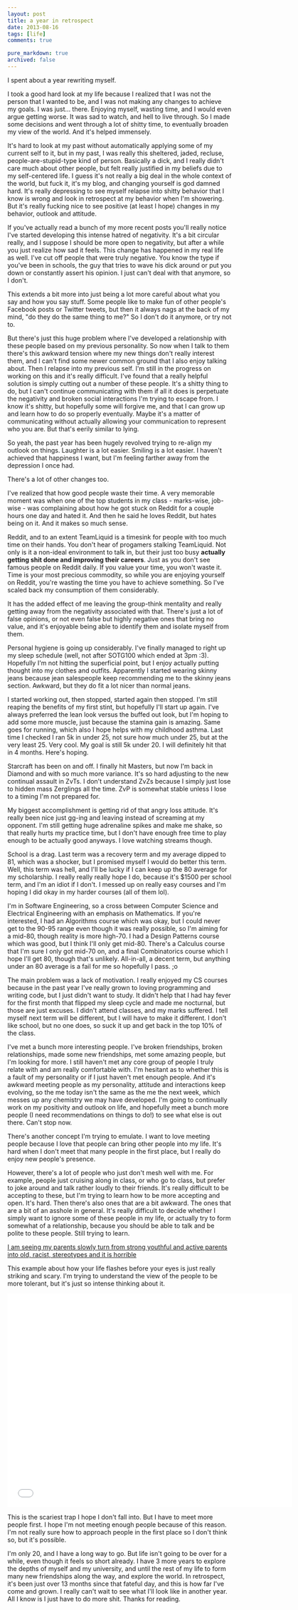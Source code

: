 ```yaml
---
layout: post
title: a year in retrospect
date: 2013-08-16
tags: [life]
comments: true

pure_markdown: true
archived: false
---
```



I spent about a year rewriting myself.

I took a good hard look at my life because I realized that I was not the person that I wanted to be, and I was not making any changes to achieve my goals. I was just... there. Enjoying myself, wasting time, and I would even argue getting worse. It was sad to watch, and hell to live through. So I made some decisions and went through a lot of shitty time, to eventually broaden my view of the world. And it's helped immensely.

It's hard to look at my past without automatically applying some of my current self to it, but in my past, I was really this sheltered, jaded, recluse, people-are-stupid-type kind of person. Basically a dick, and I really didn't care much about other people, but felt really justified in my beliefs due to my self-centered life. I guess it's not really a big deal in the whole context of the world, but fuck it, it's my blog, and changing yourself is god damned hard. It's really depressing to see myself relapse into shitty behavior that I know is wrong and look in retrospect at my behavior when I'm showering. But it's really fucking nice to see positive (at least I hope) changes in my behavior, outlook and attitude.

If you've actually read a bunch of my more recent posts you'll really notice I've started developing this intense hatred of negativity. It's a bit circular really, and I suppose I should be more open to negativity, but after a while you just realize how sad it feels. This change has happened in my real life as well. I've cut off people that were truly negative. You know the type if you've been in schools, the guy that tries to wave his dick around or put you down or constantly assert his opinion. I just can't deal with that anymore, so I don't.

This extends a bit more into just being a lot more careful about what you say and how you say stuff. Some people like to make fun of other people's Facebook posts or Twitter tweets, but then it always nags at the back of my mind, "do they do the same thing to me?" So I don't do it anymore, or try not to.

But there's just this huge problem where I've developed a relationship with these people based on my previous personality. So now when I talk to them there's this awkward tension where my new things don't really interest them, and I can't find some newer common ground that I also enjoy talking about. Then I relapse into my previous self. I'm still in the progress on working on this and it's really difficult. I've found that a really helpful solution is simply cutting out a number of these people. It's a shitty thing to do, but I can't continue communicating with them if all it does is perpetuate the negativity and broken social interactions I'm trying to escape from. I know it's shitty, but hopefully some will forgive me, and that I can grow up and learn how to do so properly eventually. Maybe it's a matter of communicating without actually allowing your communication to represent who you are. But that's eerily similar to lying.

So yeah, the past year has been hugely revolved trying to re-align my outlook on things. Laughter is a lot easier. Smiling is a lot easier. I haven't achieved that happiness I want, but I'm feeling farther away from the depression I once had.

There's a lot of other changes too.


I've realized that how good people waste their time. A very memorable moment was when one of the top students in my class - marks-wise, job-wise - was complaining about how he got stuck on Reddit for a couple hours one day and hated it. And then he said he loves Reddit, but hates being on it. And it makes so much sense.

Reddit, and to an extent TeamLiquid is a timesink for people with too much time on their hands. You don't hear of progamers stalking TeamLiquid. Not only is it a non-ideal environment to talk in, but their just too busy **actually getting shit done and improving their careers**. Just as you don't see famous people on Reddit daily. If you value your time, you won't waste it. Time is your most precious commodity, so while you are enjoying yourself on Reddit, you're wasting the time you have to achieve something. So I've scaled back my consumption of them considerably.

It has the added effect of me leaving the group-think mentality and really getting away from the negativity associated with that. There's just a lot of false opinions, or not even false but highly negative ones that bring no value, and it's enjoyable being able to identify them and isolate myself from them.


Personal hygiene is going up considerably. I've finally managed to right up my sleep schedule (well, not after SOTG100 which ended at 3pm :3). Hopefully I'm not hitting the superficial point, but I enjoy actually putting thought into my clothes and outfits. Apparently I started wearing skinny jeans because jean salespeople keep recommending me to the skinny jeans section. Awkward, but they do fit a lot nicer than normal jeans.


I started working out, then stopped, started again then stopped. I'm still reaping the benefits of my first stint, but hopefully I'll start up again. I've always preferred the lean look versus the buffed out look, but I'm hoping to add some more muscle, just because the stamina gain is amazing. Same goes for running, which also I hope helps with my childhood asthma. Last time I checked I ran 5k in under 25, not sure how much under 25, but at the very least 25. Very cool. My goal is still 5k under 20. I will definitely hit that in 4 months. Here's hoping.


Starcraft has been on and off. I finally hit Masters, but now I'm back in Diamond and with so much more variance. It's so hard adjusting to the new continual assault in ZvTs. I don't understand ZvZs because I simply just lose to hidden mass Zerglings all the time. ZvP is somewhat stable unless I lose to a timing I'm not prepared for.

My biggest accomplishment is getting rid of that angry loss attitude. It's really been nice just gg-ing and leaving instead of screaming at my opponent. I'm still getting huge adrenaline spikes and make me shake, so that really hurts my practice time, but I don't have enough free time to play enough to be actually good anyways. I love watching streams though.


School is a drag. Last term was a recovery term and my average dipped to 81, which was a shocker, but I promised myself I would do better this term. Well, this term was hell, and I'll be lucky if I can keep up the 80 average for my scholarship. I really really really hope I do, because it's $1500 per school term, and I'm an idiot if I don't. I messed up on really easy courses and I'm hoping I did okay in my harder courses (all of them lol).

I'm in Software Engineering, so a cross between Computer Science and Electrical Engineering with an emphasis on Mathematics. If you're interested, I had an Algorithms course which was okay, but I could never get to the 90-95 range even though it was really possible, so I'm aiming for a mid-80, though reality is more high-70. I had a Design Patterns course which was good, but I think I'll only get mid-80. There's a Calculus course that I'm sure I only got mid-70 on, and a final Combinatorics course which I hope I'll get 80, though that's unlikely. All-in-all, a decent term, but anything under an 80 average is a fail for me so hopefully I pass. ;o

The main problem was a lack of motivation. I really enjoyed my CS courses because in the past year I've really grown to loving programming and writing code, but I just didn't want to study. It didn't help that I had hay fever for the first month that flipped my sleep cycle and made me nocturnal, but those are just excuses. I didn't attend classes, and my marks suffered. I tell myself next term will be different, but I will have to make it different. I don't like school, but no one does, so suck it up and get back in the top 10% of the class.


I've met a bunch more interesting people. I've broken friendships, broken relationships, made some new friendships, met some amazing people, but I'm looking for more. I still haven't met any core group of people I truly relate with and am really comfortable with. I'm hesitant as to whether this is a fault of my personality or if I just haven't met enough people. And it's awkward meeting people as my personality, attitude and interactions keep evolving, so the me today isn't the same as the me the next week, which messes up any chemistry we may have developed. I'm going to continually work on my positivity and outlook on life, and hopefully meet a bunch more people (I need recommendations on things to do!) to see what else is out there. Can't stop now.

There's another concept I'm trying to emulate. I want to love meeting people because I love that people can bring other people into my life. It's hard when I don't meet that many people in the first place, but I really do enjoy new people's presence.

However, there's a lot of people who just don't mesh well with me. For example, people just cruising along in class, or who go to class, but prefer to joke around and talk rather loudly to their friends. It's really difficult to be accepting to these, but I'm trying to learn how to be more accepting and open. It's hard. Then there's also ones that are a bit awkward. The ones that are a bit of an asshole in general. It's really difficult to decide whether I simply want to ignore some of these people in my life, or actually try to form somewhat of a relationship, because you should be able to talk and be polite to these people. Still trying to learn.

[I am seeing my parents slowly turn from strong youthful and active parents into old, racist, stereotypes and it is horrible](http://www.reddit.com/r/self/comments/1jwk1v/i_am_seeing_my_parents_slowly_turn_from_strong/cbjamhg)

This example about how your life flashes before your eyes is just really striking and scary. I'm trying to understand the view of the people to be more tolerant, but it's just so intense thinking about it.


<iframe width="640" height="480" src="//www.youtube.com/embed/xPAat-T1uhE?rel=0" frameborder="0" allowfullscreen></iframe>

This is the scariest trap I hope I don't fall into. But I have to meet more people first. I hope I'm not meeting enough people because of this reason. I'm not really sure how to approach people in the first place so I don't think so, but it's possible.


I'm only 20, and I have a long way to go. But life isn't going to be over for a while, even though it feels so short already. I have 3 more years to explore the depths of myself and my university, and until the rest of my life to form many new friendships along the way, and explore the world. In retrospect, it's been just over 13 months since that fateful day, and this is how far I've come and grown. I really can't wait to see what I'll look like in another year. All I know is I just have to do more shit. Thanks for reading.
